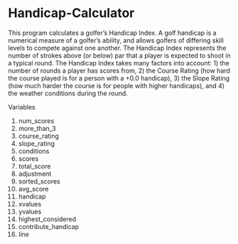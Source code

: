 # Handicap-Calculator
This program calculates a golfer’s Handicap Index. A golf handicap is a numerical measure of a golfer’s ability, and allows golfers of differing skill levels to compete against one another. The Handicap Index represents the number of strokes above (or below) par that a player is expected to shoot in a typical round.
The Handicap Index takes many factors into account: 1) the number
of rounds a player has scores from, 2) the Course Rating (how hard the course played is for a
person with a +0.0 handicap), 3) the Slope Rating (how much harder the course is for people
with higher handicaps), and 4) the weather conditions during the round.

Variables
1) num_scores
2) more_than_3
3) course_rating
4) slope_rating
5) conditions
6) scores
7) total_score
8) adjustment
9) sorted_scores
10) avg_score
11) handicap
12) xvalues
13) yvalues
14) highest_considered
15) contribute_handicap
16) line
